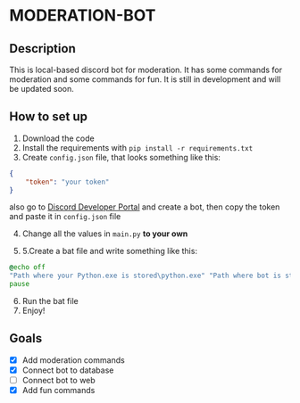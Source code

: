 # MODERATION-BOT

## Description
This is local-based discord bot for moderation. It has some commands for moderation and some commands for fun. It is still in development and will be updated soon.

## How to set up
1. Download the code
2. Install the requirements with ```pip install -r requirements.txt```
3. Create ```config.json``` file, that looks something like this:
```json
{
    "token": "your token"
}
```
also go to [Discord Developer Portal](https://discord.com/developers/applications) and create a bot, then copy the token and paste it in ```config.json``` file

4. Change all the values in ```main.py``` **to your own**

5. 5.Create a bat file and write something like this:
```bat
@echo off
"Path where your Python.exe is stored\python.exe" "Path where bot is stored\main.py"
pause
```
6. Run the bat file
7. Enjoy!

## Goals
- [x] Add moderation commands
- [x] Connect bot to database
- [ ] Connect bot to web
- [x] Add fun commands